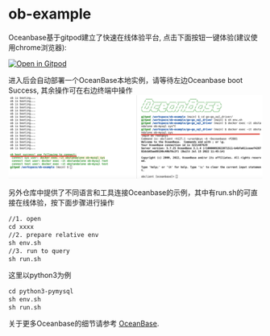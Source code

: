 # ob-example
Oceanbase基于gitpod建立了快速在线体验平台, 点击下面按钮一键体验(建议使用chrome浏览器):

[![Open in Gitpod](https://gitpod.io/button/open-in-gitpod.svg)](https://gitpod.io/#https://github.com/oceanbase/ob-example)

进入后会自动部署一个OceanBase本地实例，请等待左边Oceanbase boot Success, 其余操作可在右边终端中操作
![示意图](./tools/scripts/gitpod1.png)

另外仓库中提供了不同语言和工具连接Oceanbase的示例，其中有run.sh的可直接在线体验，按下面步骤进行操作
```
//1. open 
cd xxxx
//2. prepare relative env
sh env.sh
//3. run to query
sh run.sh
```
这里以python3为例
```
cd python3-pymysql
sh env.sh
sh run.sh
```

关于更多Oceanbase的细节请参考 [OceanBase](https://open.oceanbase.com).

